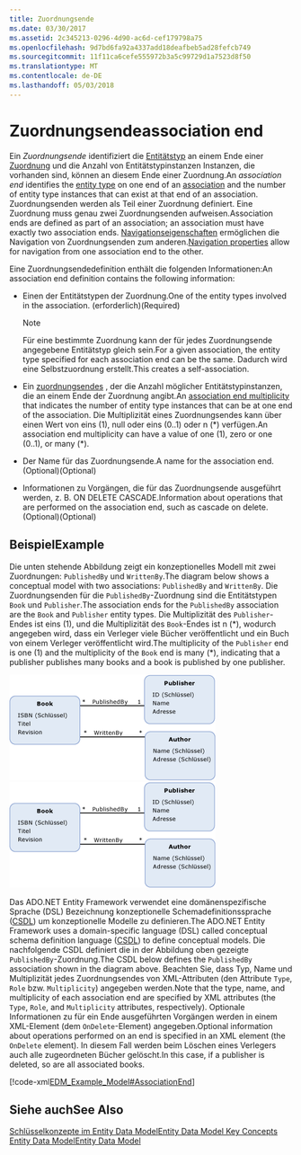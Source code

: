 ```yaml
---
title: Zuordnungsende
ms.date: 03/30/2017
ms.assetid: 2c345213-0296-4d90-ac6d-cef179798a75
ms.openlocfilehash: 9d7bd6fa92a4337add18deafbeb5ad28fefcb749
ms.sourcegitcommit: 11f11ca6cefe555972b3a5c99729d1a7523d8f50
ms.translationtype: MT
ms.contentlocale: de-DE
ms.lasthandoff: 05/03/2018
---
```

# <a name="association-end"></a><span data-ttu-id="606d8-102">Zuordnungsende</span><span class="sxs-lookup"><span data-stu-id="606d8-102">association end</span></span>
<span data-ttu-id="606d8-103">Ein *Zuordnungsende* identifiziert die [Entitätstyp](../../../../docs/framework/data/adonet/entity-type.md) an einem Ende einer [Zuordnung](../../../../docs/framework/data/adonet/association-type.md) und die Anzahl von Entitätstypinstanzen Instanzen, die vorhanden sind, können an diesem Ende einer Zuordnung.</span><span class="sxs-lookup"><span data-stu-id="606d8-103">An *association end* identifies the [entity type](../../../../docs/framework/data/adonet/entity-type.md) on one end of an [association](../../../../docs/framework/data/adonet/association-type.md) and the number of entity type instances that can exist at that end of an association.</span></span> <span data-ttu-id="606d8-104">Zuordnungsenden werden als Teil einer Zuordnung definiert. Eine Zuordnung muss genau zwei Zuordnungsenden aufweisen.</span><span class="sxs-lookup"><span data-stu-id="606d8-104">Association ends are defined as part of an association; an association must have exactly two association ends.</span></span> <span data-ttu-id="606d8-105">[Navigationseigenschaften](../../../../docs/framework/data/adonet/navigation-property.md) ermöglichen die Navigation von Zuordnungsenden zum anderen.</span><span class="sxs-lookup"><span data-stu-id="606d8-105">[Navigation properties](../../../../docs/framework/data/adonet/navigation-property.md) allow for navigation from one association end to the other.</span></span>  
  
 <span data-ttu-id="606d8-106">Eine Zuordnungsendedefinition enthält die folgenden Informationen:</span><span class="sxs-lookup"><span data-stu-id="606d8-106">An association end definition contains the following information:</span></span>  
  
-   <span data-ttu-id="606d8-107">Einen der Entitätstypen der Zuordnung.</span><span class="sxs-lookup"><span data-stu-id="606d8-107">One of the entity types involved in the association.</span></span> <span data-ttu-id="606d8-108">(erforderlich)</span><span class="sxs-lookup"><span data-stu-id="606d8-108">(Required)</span></span>  
  
    > [!NOTE]
    >  <span data-ttu-id="606d8-109">Für eine bestimmte Zuordnung kann der für jedes Zuordnungsende angegebene Entitätstyp gleich sein.</span><span class="sxs-lookup"><span data-stu-id="606d8-109">For a given association, the entity type specified for each association end can be the same.</span></span> <span data-ttu-id="606d8-110">Dadurch wird eine Selbstzuordnung erstellt.</span><span class="sxs-lookup"><span data-stu-id="606d8-110">This creates a self-association.</span></span>  
  
-   <span data-ttu-id="606d8-111">Ein [zuordnungsendes](../../../../docs/framework/data/adonet/association-end-multiplicity.md) , der die Anzahl möglicher Entitätstypinstanzen, die an einem Ende der Zuordnung angibt.</span><span class="sxs-lookup"><span data-stu-id="606d8-111">An [association end multiplicity](../../../../docs/framework/data/adonet/association-end-multiplicity.md) that indicates the number of entity type instances that can be at one end of the association.</span></span> <span data-ttu-id="606d8-112">Die Multiplizität eines Zuordnungsendes kann über einen Wert von eins (1), null oder eins (0..1) oder n (\*) verfügen.</span><span class="sxs-lookup"><span data-stu-id="606d8-112">An association end multiplicity can have a value of one (1), zero or one (0..1), or many (\*).</span></span>  
  
-   <span data-ttu-id="606d8-113">Der Name für das Zuordnungsende.</span><span class="sxs-lookup"><span data-stu-id="606d8-113">A name for the association end.</span></span> <span data-ttu-id="606d8-114">(Optional)</span><span class="sxs-lookup"><span data-stu-id="606d8-114">(Optional)</span></span>  
  
-   <span data-ttu-id="606d8-115">Informationen zu Vorgängen, die für das Zuordnungsende ausgeführt werden, z. B. ON DELETE CASCADE.</span><span class="sxs-lookup"><span data-stu-id="606d8-115">Information about operations that are performed on the association end, such as cascade on delete.</span></span> <span data-ttu-id="606d8-116">(Optional)</span><span class="sxs-lookup"><span data-stu-id="606d8-116">(Optional)</span></span>  
  
## <a name="example"></a><span data-ttu-id="606d8-117">Beispiel</span><span class="sxs-lookup"><span data-stu-id="606d8-117">Example</span></span>  
 <span data-ttu-id="606d8-118">Die unten stehende Abbildung zeigt ein konzeptionelles Modell mit zwei Zuordnungen: `PublishedBy` und `WrittenBy`.</span><span class="sxs-lookup"><span data-stu-id="606d8-118">The diagram below shows a conceptual model with two associations: `PublishedBy` and `WrittenBy`.</span></span> <span data-ttu-id="606d8-119">Die Zuordnungsenden für die `PublishedBy`-Zuordnung sind die Entitätstypen `Book` und `Publisher`.</span><span class="sxs-lookup"><span data-stu-id="606d8-119">The association ends for the `PublishedBy` association are the `Book` and `Publisher` entity types.</span></span> <span data-ttu-id="606d8-120">Die Multiplizität des `Publisher`-Endes ist eins (1), und die Multiplizität des `Book`-Endes ist n (\*), wodurch angegeben wird, dass ein Verleger viele Bücher veröffentlicht und ein Buch von einem Verleger veröffentlicht wird.</span><span class="sxs-lookup"><span data-stu-id="606d8-120">The multiplicity of the `Publisher` end is one (1) and the multiplicity of the `Book` end is many (\*), indicating that a publisher publishes many books and a book is published by one publisher.</span></span>  
  
 <span data-ttu-id="606d8-121">![Beispielmodell](../../../../docs/framework/data/adonet/media/examplemodel.gif "ExampleModel")</span><span class="sxs-lookup"><span data-stu-id="606d8-121">![Example Model](../../../../docs/framework/data/adonet/media/examplemodel.gif "ExampleModel")</span></span>  
  
 <span data-ttu-id="606d8-122">Das ADO.NET Entity Framework verwendet eine domänenspezifische Sprache (DSL) Bezeichnung konzeptionelle Schemadefinitionssprache ([CSDL](../../../../docs/framework/data/adonet/ef/language-reference/csdl-specification.md)) um konzeptionelle Modelle zu definieren.</span><span class="sxs-lookup"><span data-stu-id="606d8-122">The ADO.NET Entity Framework uses a domain-specific language (DSL) called conceptual schema definition language ([CSDL](../../../../docs/framework/data/adonet/ef/language-reference/csdl-specification.md)) to define conceptual models.</span></span> <span data-ttu-id="606d8-123">Die nachfolgende CSDL definiert die in der Abbildung oben gezeigte `PublishedBy`-Zuordnung.</span><span class="sxs-lookup"><span data-stu-id="606d8-123">The CSDL below defines the `PublishedBy` association shown in the diagram above.</span></span> <span data-ttu-id="606d8-124">Beachten Sie, dass Typ, Name und Multiplizität jedes Zuordnungsendes von XML-Attributen (den Attribute `Type`, `Role` bzw. `Multiplicity`) angegeben werden.</span><span class="sxs-lookup"><span data-stu-id="606d8-124">Note that the type, name, and multiplicity of each association end are specified by XML attributes (the `Type`, `Role`, and `Multiplicity` attributes, respectively).</span></span> <span data-ttu-id="606d8-125">Optionale Informationen zu für ein Ende ausgeführten Vorgängen werden in einem XML-Element (dem `OnDelete`-Element) angegeben.</span><span class="sxs-lookup"><span data-stu-id="606d8-125">Optional information about operations performed on an end is specified in an XML element (the `OnDelete` element).</span></span> <span data-ttu-id="606d8-126">In diesem Fall werden beim Löschen eines Verlegers auch alle zugeordneten Bücher gelöscht.</span><span class="sxs-lookup"><span data-stu-id="606d8-126">In this case, if a publisher is deleted, so are all associated books.</span></span>  
  
 [!code-xml[EDM_Example_Model#AssociationEnd](../../../../samples/snippets/xml/VS_Snippets_Data/edm_example_model/xml/books3.edmx#associationend)]  
  
## <a name="see-also"></a><span data-ttu-id="606d8-127">Siehe auch</span><span class="sxs-lookup"><span data-stu-id="606d8-127">See Also</span></span>  
 [<span data-ttu-id="606d8-128">Schlüsselkonzepte im Entity Data Model</span><span class="sxs-lookup"><span data-stu-id="606d8-128">Entity Data Model Key Concepts</span></span>](../../../../docs/framework/data/adonet/entity-data-model-key-concepts.md)  
 [<span data-ttu-id="606d8-129">Entity Data Model</span><span class="sxs-lookup"><span data-stu-id="606d8-129">Entity Data Model</span></span>](../../../../docs/framework/data/adonet/entity-data-model.md)
